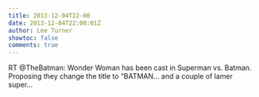 ```yaml
---
title: 2013-12-04T22-00
date: 2013-12-04T22:00:01Z
author: Lee Turner
showtoc: false
comments: true
---
```


RT @TheBatman: Wonder Woman has been cast in Superman vs. Batman. Proposing they change the title to “BATMAN... and a couple of lamer super…


